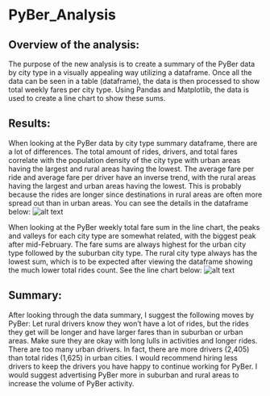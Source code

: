 # PyBer_Analysis

## Overview of the analysis: 
The purpose of the new analysis is to create a summary of the PyBer data by city type in a visually appealing way utilizing a dataframe. Once all the data can be seen in a table (dataframe), the data is then processed to show total weekly fares per city type. Using Pandas and Matplotlib, the data is used to create a line chart to show these sums.

## Results:
When looking at the PyBer data by city type summary dataframe, there are a lot of differences. The total amount of rides, drivers, and total fares correlate with the population density of the city type with urban areas having the largest and rural areas having the lowest. The average fare per ride and average fare per driver have an inverse trend, with the rural areas having the largest and urban areas having the lowest. This is probably because the rides are longer since destinations in rural areas are often more spread out than in urban areas. You can see the details in the dataframe below:
![alt text](“https://github.com/Betsy-Kalkwarf/PyBer_Analysis/blob/main/analysis/PyBer_Summary_df.png”)

When looking at the PyBer weekly total fare sum in the line chart, the peaks and valleys for each city type are somewhat related, with the biggest peak after mid-February. The fare sums are always highest for the urban city type followed by the suburban city type. The rural city type always has the lowest sum, which is to be expected after viewing the dataframe showing the much lower total rides count. See the line chart below:
![alt text](“https://github.com/Betsy-Kalkwarf/PyBer_Analysis/blob/main/analysis/PyBer_fare_summary.png”)

## Summary:
After looking through the data summary, I suggest the following moves by PyBer:
Let rural drivers know they won’t have a lot of rides, but the rides they get will be longer and have larger fares than in suburban or urban areas. Make sure they are okay with long lulls in activities and longer rides.
There are too many urban drivers. In fact, there are more drivers (2,405) than total rides (1,625) in urban cities. I would recommend hiring less drivers to keep the drivers you have happy to continue working for PyBer.
I would suggest advertising PyBer more in suburban and rural areas to increase the volume of PyBer activity.

